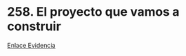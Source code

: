 # 258. El proyecto que vamos a construir

[Enlace Evidencia](https://1drv.ms/i/c/5b8ffe000b7ef13e/EYYKmzfwV7FChw_RRuvOsnUBl4vWqFwiHCSe498TUmwPIA?e=lSOfrB)